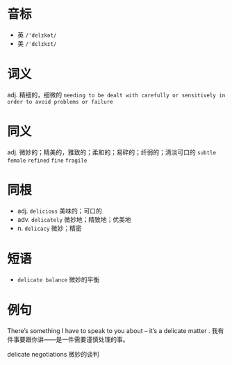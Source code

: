# 音标

- 英 `/'delɪkət/`
- 美 `/ˈdɛlɪkɪt/`

# 词义

adj. 精细的，细微的
`needing to be dealt with carefully or sensitively in order to avoid problems or failure`

# 同义

adj. 微妙的；精美的，雅致的；柔和的；易碎的；纤弱的；清淡可口的
`subtle` `female` `refined` `fine` `fragile`

# 同根

- adj. `delicious` 美味的；可口的
- adv. `delicately` 微妙地；精致地；优美地
- n. `delicacy` 微妙；精密

# 短语

- `delicate balance` 微妙的平衡

# 例句

There’s something I have to speak to you about – it’s a delicate matter .
我有件事要跟你讲——是一件需要谨慎处理的事。

delicate negotiations
微妙的谈判


